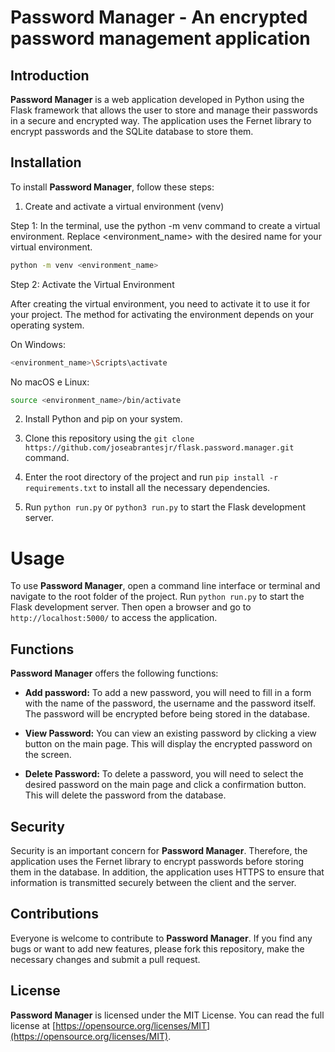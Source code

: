 # Password Manager - An encrypted password management application

## Introduction

**Password Manager** is a web application developed in Python using the Flask framework that allows the user to store and manage their passwords in a secure and encrypted way. The application uses the Fernet library to encrypt passwords and the SQLite database to store them.

## Installation

To install **Password Manager**, follow these steps:

1. Create and activate a virtual environment (venv)

Step 1:
In the terminal, use the python -m venv command to create a virtual environment. Replace <environment_name> with the desired name for your virtual environment.

```bash
python -m venv <environment_name>
```
Step 2: Activate the Virtual Environment

After creating the virtual environment, you need to activate it to use it for your project. The method for activating the environment depends on your operating system.

On Windows:

```bash
<environment_name>\Scripts\activate
```
No macOS e Linux:

```bash
source <environment_name>/bin/activate
```

2. Install Python and pip on your system.

3. Clone this repository using the `git clone https://github.com/joseabrantesjr/flask.password.manager.git` command.

4. Enter the root directory of the project and run `pip install -r requirements.txt` to install all the necessary dependencies.

5. Run `python run.py` or `python3 run.py` to start the Flask development server.

# Usage

To use **Password Manager**, open a command line interface or terminal and navigate to the root folder of the project. Run `python run.py` to start the Flask development server. Then open a browser and go to `http://localhost:5000/` to access the application.

## Functions

**Password Manager** offers the following functions:

- **Add password:** To add a new password, you will need to fill in a form with the name of the password, the username and the password itself. The password will be encrypted before being stored in the database.

- **View Password:** You can view an existing password by clicking a view button on the main page. This will display the encrypted password on the screen.

- **Delete Password:** To delete a password, you will need to select the desired password on the main page and click a confirmation button. This will delete the password from the database.

## Security

Security is an important concern for **Password Manager**. Therefore, the application uses the Fernet library to encrypt passwords before storing them in the database. In addition, the application uses HTTPS to ensure that information is transmitted securely between the client and the server.

## Contributions

Everyone is welcome to contribute to **Password Manager**. If you find any bugs or want to add new features, please fork this repository, make the necessary changes and submit a pull request.

## License

**Password Manager** is licensed under the MIT License. You can read the full license at [https://opensource.org/licenses/MIT](https://opensource.org/licenses/MIT).

